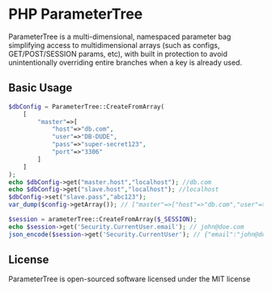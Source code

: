 # PHP ParameterTree

ParameterTree is a multi-dimensional, namespaced parameter bag simplifying access to multidimensional arrays 
(such as configs, GET/POST/SESSION params, etc), with built in protection to avoid unintentionally overriding entire branches when a key is already used.

## Basic Usage

```php
$dbConfig = ParameterTree::CreateFromArray(
    [   
        "master"=>[
            "host"=>"db.com",
            "user"=>"DB-DUDE",
            "pass"=>"super-secret123",
            "port"=>"3306"
        ]
    ]
);
echo $dbConfig->get("master.host","localhost"); //db.com
echo $dbConfig->get("slave.host","localhost"); //localhost
$dbConfig->set("slave.pass","abc123");
var_dump($config->getArray()); // ["master"=>["host"=>"db.com","user"=>"DB-DUDE","pass"=>"super-secret123","port"=>"3306],"slave"=>["pass"=>"abc123]]
```


```php
$session = arameterTree::CreateFromArray($_SESSION);
echo $session->get('Security.CurrentUser.email'); // john@doe.com
json_encode($session->get('Security.CurrentUser'); // {"email":"john@doe.com","hash":"4DFBT7W4567M23457N345678N345687"}
```



## License

ParameterTree is open-sourced software licensed under the MIT license